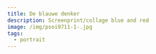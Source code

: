 ```yaml
---
title: De blauwe denker
description: Screenprint/collage blue and red
image: /img/psoi9711-1-.jpg
tags:
  - portrait
---
```

